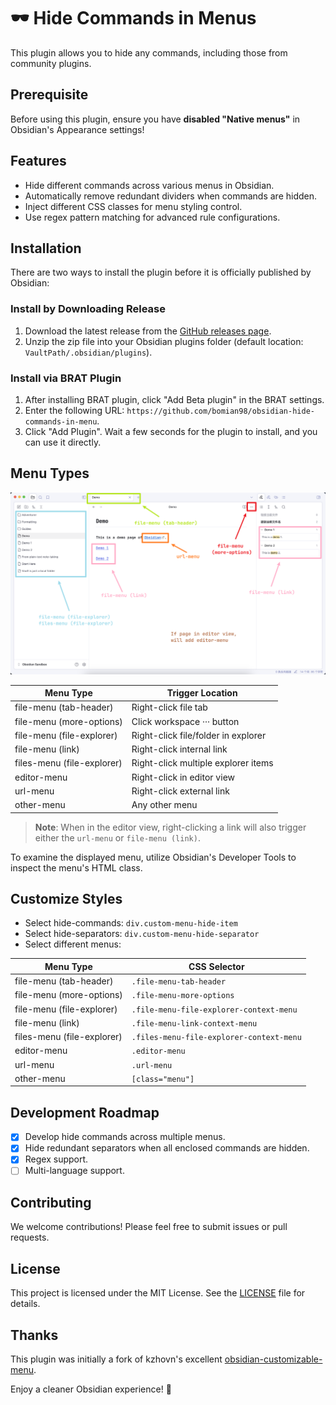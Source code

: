 # 🕶️ Hide Commands in Menus

This plugin allows you to hide any commands, including those from community plugins.

## Prerequisite

Before using this plugin, ensure you have **disabled "Native menus"** in Obsidian's Appearance settings!

## Features

- Hide different commands across various menus in Obsidian.
- Automatically remove redundant dividers when commands are hidden.
- Inject different CSS classes for menu styling control.
- Use regex pattern matching for advanced rule configurations.

## Installation

There are two ways to install the plugin before it is officially published by Obsidian:

### Install by Downloading Release

1. Download the latest release from the [GitHub releases page](https://github.com/bomian98/obsidian-hide-commands-in-menu/releases).
2. Unzip the zip file into your Obsidian plugins folder (default location: `VaultPath/.obsidian/plugins`).

### Install via BRAT Plugin

1. After installing BRAT plugin, click "Add Beta plugin" in the BRAT settings.
2. Enter the following URL: `https://github.com/bomian98/obsidian-hide-commands-in-menu`.
3. Click "Add Plugin". Wait a few seconds for the plugin to install, and you can use it directly.

## Menu Types

![Menu Types](resources/menu-positions.png)

| Menu Type                  | Trigger Location                    |
| -------------------------- | ----------------------------------- |
| file-menu (tab-header)     | Right-click file tab                |
| file-menu (more-options)   | Click workspace ··· button          |
| file-menu (file-explorer)  | Right-click file/folder in explorer |
| file-menu (link)           | Right-click internal link           |
| files-menu (file-explorer) | Right-click multiple explorer items |
| editor-menu                | Right-click in editor view          |
| url-menu                   | Right-click external link           |
| other-menu                 | Any other menu                      |

> **Note**: When in the editor view, right-clicking a link will also trigger either the `url-menu` or `file-menu (link)`.

To examine the displayed menu, utilize Obsidian's Developer Tools to inspect the menu's HTML class.

## Customize Styles

- Select hide-commands: `div.custom-menu-hide-item`
- Select hide-separators: `div.custom-menu-hide-separator`
- Select different menus:

| Menu Type                  | CSS Selector                             |
| -------------------------- | ---------------------------------------- |
| file-menu (tab-header)     | `.file-menu-tab-header`                  |
| file-menu (more-options)   | `.file-menu-more-options`                |
| file-menu (file-explorer)  | `.file-menu-file-explorer-context-menu`  |
| file-menu (link)           | `.file-menu-link-context-menu`           |
| files-menu (file-explorer) | `.files-menu-file-explorer-context-menu` |
| editor-menu                | `.editor-menu`                           |
| url-menu                   | `.url-menu`                              |
| other-menu                 | `[class="menu"]`                         |

## Development Roadmap

- [x] Develop hide commands across multiple menus.
- [x] Hide redundant separators when all enclosed commands are hidden.
- [x] Regex support.
- [ ] Multi-language support.

## Contributing

We welcome contributions! Please feel free to submit issues or pull requests.

## License

This project is licensed under the MIT License. See the [LICENSE](LICENSE) file for details.

## Thanks

This plugin was initially a fork of kzhovn's excellent [obsidian-customizable-menu](https://github.com/kzhovn/obsidian-customizable-menu).

Enjoy a cleaner Obsidian experience! 🚀
